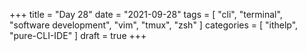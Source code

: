 +++
title = "Day 28"
date = "2021-09-28"
tags = [
  "cli",
  "terminal",
  "software development",
  "vim",
  "tmux",
  "zsh"
]
categories = [ "ithelp", "pure-CLI-IDE" ]
draft = true
+++
